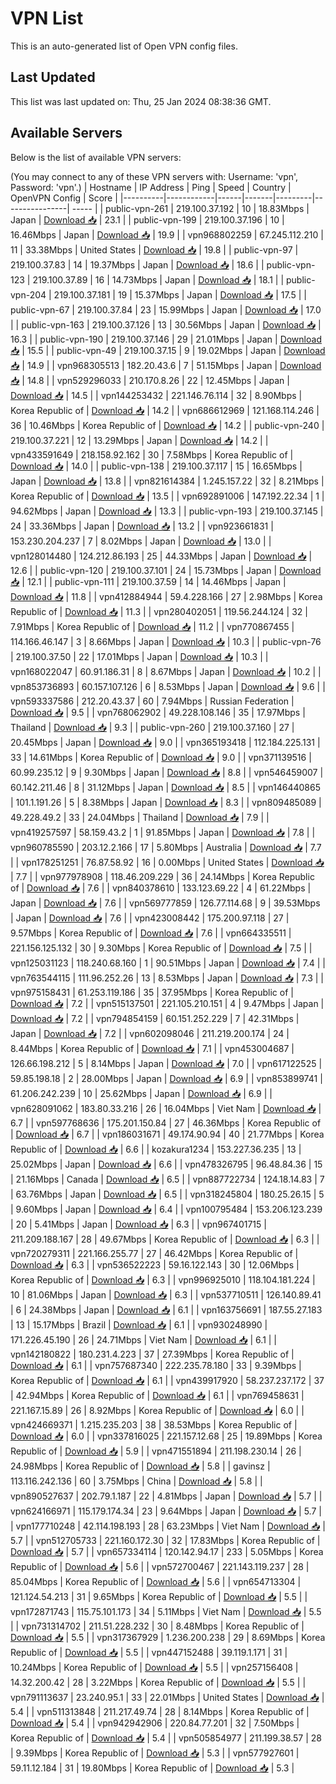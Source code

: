 # VPN List

This is an auto-generated list of Open VPN config files.

## Last Updated

This list was last updated on: Thu, 25 Jan 2024 08:38:36 GMT.

## Available Servers

Below is the list of available VPN servers:

(You may connect to any of these VPN servers with: Username: 'vpn', Password: 'vpn'.)
| Hostname | IP Address | Ping | Speed | Country | OpenVPN Config | Score |
|----------|------------|------|-------|---------|----------------| ----- |
| public-vpn-261 | 219.100.37.192 | 10 | 18.83Mbps | Japan | [Download 📥](./configs/server_0_JP.ovpn) | 23.1 |
| public-vpn-199 | 219.100.37.196 | 10 | 16.46Mbps | Japan | [Download 📥](./configs/server_1_JP.ovpn) | 19.9 |
| vpn968802259 | 67.245.112.210 | 11 | 33.38Mbps | United States | [Download 📥](./configs/server_2_US.ovpn) | 19.8 |
| public-vpn-97 | 219.100.37.83 | 14 | 19.37Mbps | Japan | [Download 📥](./configs/server_3_JP.ovpn) | 18.6 |
| public-vpn-123 | 219.100.37.89 | 16 | 14.73Mbps | Japan | [Download 📥](./configs/server_4_JP.ovpn) | 18.1 |
| public-vpn-204 | 219.100.37.181 | 19 | 15.37Mbps | Japan | [Download 📥](./configs/server_5_JP.ovpn) | 17.5 |
| public-vpn-67 | 219.100.37.84 | 23 | 15.99Mbps | Japan | [Download 📥](./configs/server_6_JP.ovpn) | 17.0 |
| public-vpn-163 | 219.100.37.126 | 13 | 30.56Mbps | Japan | [Download 📥](./configs/server_7_JP.ovpn) | 16.3 |
| public-vpn-190 | 219.100.37.146 | 29 | 21.01Mbps | Japan | [Download 📥](./configs/server_8_JP.ovpn) | 15.5 |
| public-vpn-49 | 219.100.37.15 | 9 | 19.02Mbps | Japan | [Download 📥](./configs/server_9_JP.ovpn) | 14.9 |
| vpn968305513 | 182.20.43.6 | 7 | 51.15Mbps | Japan | [Download 📥](./configs/server_10_JP.ovpn) | 14.8 |
| vpn529296033 | 210.170.8.26 | 22 | 12.45Mbps | Japan | [Download 📥](./configs/server_11_JP.ovpn) | 14.5 |
| vpn144253432 | 221.146.76.114 | 32 | 8.90Mbps | Korea Republic of | [Download 📥](./configs/server_12_KR.ovpn) | 14.2 |
| vpn686612969 | 121.168.114.246 | 36 | 10.46Mbps | Korea Republic of | [Download 📥](./configs/server_13_KR.ovpn) | 14.2 |
| public-vpn-240 | 219.100.37.221 | 12 | 13.29Mbps | Japan | [Download 📥](./configs/server_14_JP.ovpn) | 14.2 |
| vpn433591649 | 218.158.92.162 | 30 | 7.58Mbps | Korea Republic of | [Download 📥](./configs/server_15_KR.ovpn) | 14.0 |
| public-vpn-138 | 219.100.37.117 | 15 | 16.65Mbps | Japan | [Download 📥](./configs/server_16_JP.ovpn) | 13.8 |
| vpn821614384 | 1.245.157.22 | 32 | 8.21Mbps | Korea Republic of | [Download 📥](./configs/server_17_KR.ovpn) | 13.5 |
| vpn692891006 | 147.192.22.34 | 1 | 94.62Mbps | Japan | [Download 📥](./configs/server_18_JP.ovpn) | 13.3 |
| public-vpn-193 | 219.100.37.145 | 24 | 33.36Mbps | Japan | [Download 📥](./configs/server_19_JP.ovpn) | 13.2 |
| vpn923661831 | 153.230.204.237 | 7 | 8.02Mbps | Japan | [Download 📥](./configs/server_20_JP.ovpn) | 13.0 |
| vpn128014480 | 124.212.86.193 | 25 | 44.33Mbps | Japan | [Download 📥](./configs/server_21_JP.ovpn) | 12.6 |
| public-vpn-120 | 219.100.37.101 | 24 | 15.73Mbps | Japan | [Download 📥](./configs/server_22_JP.ovpn) | 12.1 |
| public-vpn-111 | 219.100.37.59 | 14 | 14.46Mbps | Japan | [Download 📥](./configs/server_23_JP.ovpn) | 11.8 |
| vpn412884944 | 59.4.228.166 | 27 | 2.98Mbps | Korea Republic of | [Download 📥](./configs/server_24_KR.ovpn) | 11.3 |
| vpn280402051 | 119.56.244.124 | 32 | 7.91Mbps | Korea Republic of | [Download 📥](./configs/server_25_KR.ovpn) | 11.2 |
| vpn770867455 | 114.166.46.147 | 3 | 8.66Mbps | Japan | [Download 📥](./configs/server_26_JP.ovpn) | 10.3 |
| public-vpn-76 | 219.100.37.50 | 22 | 17.01Mbps | Japan | [Download 📥](./configs/server_27_JP.ovpn) | 10.3 |
| vpn168022047 | 60.91.186.31 | 8 | 8.67Mbps | Japan | [Download 📥](./configs/server_28_JP.ovpn) | 10.2 |
| vpn853736893 | 60.157.107.126 | 6 | 8.53Mbps | Japan | [Download 📥](./configs/server_29_JP.ovpn) | 9.6 |
| vpn593337586 | 212.20.43.37 | 60 | 7.94Mbps | Russian Federation | [Download 📥](./configs/server_30_RU.ovpn) | 9.5 |
| vpn768062902 | 49.228.108.146 | 35 | 17.97Mbps | Thailand | [Download 📥](./configs/server_31_TH.ovpn) | 9.3 |
| public-vpn-260 | 219.100.37.160 | 27 | 20.45Mbps | Japan | [Download 📥](./configs/server_32_JP.ovpn) | 9.0 |
| vpn365193418 | 112.184.225.131 | 33 | 14.61Mbps | Korea Republic of | [Download 📥](./configs/server_33_KR.ovpn) | 9.0 |
| vpn371139516 | 60.99.235.12 | 9 | 9.30Mbps | Japan | [Download 📥](./configs/server_34_JP.ovpn) | 8.8 |
| vpn546459007 | 60.142.211.46 | 8 | 31.12Mbps | Japan | [Download 📥](./configs/server_35_JP.ovpn) | 8.5 |
| vpn146440865 | 101.1.191.26 | 5 | 8.38Mbps | Japan | [Download 📥](./configs/server_36_JP.ovpn) | 8.3 |
| vpn809485089 | 49.228.49.2 | 33 | 24.04Mbps | Thailand | [Download 📥](./configs/server_37_TH.ovpn) | 7.9 |
| vpn419257597 | 58.159.43.2 | 1 | 91.85Mbps | Japan | [Download 📥](./configs/server_38_JP.ovpn) | 7.8 |
| vpn960785590 | 203.12.2.166 | 17 | 5.80Mbps | Australia | [Download 📥](./configs/server_39_AU.ovpn) | 7.7 |
| vpn178251251 | 76.87.58.92 | 16 | 0.00Mbps | United States | [Download 📥](./configs/server_40_US.ovpn) | 7.7 |
| vpn977978908 | 118.46.209.229 | 36 | 24.14Mbps | Korea Republic of | [Download 📥](./configs/server_41_KR.ovpn) | 7.6 |
| vpn840378610 | 133.123.69.22 | 4 | 61.22Mbps | Japan | [Download 📥](./configs/server_42_JP.ovpn) | 7.6 |
| vpn569777859 | 126.77.114.68 | 9 | 39.53Mbps | Japan | [Download 📥](./configs/server_43_JP.ovpn) | 7.6 |
| vpn423008442 | 175.200.97.118 | 27 | 9.57Mbps | Korea Republic of | [Download 📥](./configs/server_44_KR.ovpn) | 7.6 |
| vpn664335511 | 221.156.125.132 | 30 | 9.30Mbps | Korea Republic of | [Download 📥](./configs/server_45_KR.ovpn) | 7.5 |
| vpn125031123 | 118.240.68.160 | 1 | 90.51Mbps | Japan | [Download 📥](./configs/server_46_JP.ovpn) | 7.4 |
| vpn763544115 | 111.96.252.26 | 13 | 8.53Mbps | Japan | [Download 📥](./configs/server_47_JP.ovpn) | 7.3 |
| vpn975158431 | 61.253.119.186 | 35 | 37.95Mbps | Korea Republic of | [Download 📥](./configs/server_48_KR.ovpn) | 7.2 |
| vpn515137501 | 221.105.210.151 | 4 | 9.47Mbps | Japan | [Download 📥](./configs/server_49_JP.ovpn) | 7.2 |
| vpn794854159 | 60.151.252.229 | 7 | 42.31Mbps | Japan | [Download 📥](./configs/server_50_JP.ovpn) | 7.2 |
| vpn602098046 | 211.219.200.174 | 24 | 8.44Mbps | Korea Republic of | [Download 📥](./configs/server_51_KR.ovpn) | 7.1 |
| vpn453004687 | 126.66.198.212 | 5 | 8.14Mbps | Japan | [Download 📥](./configs/server_52_JP.ovpn) | 7.0 |
| vpn617122525 | 59.85.198.18 | 2 | 28.00Mbps | Japan | [Download 📥](./configs/server_53_JP.ovpn) | 6.9 |
| vpn853899741 | 61.206.242.239 | 10 | 25.62Mbps | Japan | [Download 📥](./configs/server_54_JP.ovpn) | 6.9 |
| vpn628091062 | 183.80.33.216 | 26 | 16.04Mbps | Viet Nam | [Download 📥](./configs/server_55_VN.ovpn) | 6.7 |
| vpn597768636 | 175.201.150.84 | 27 | 46.36Mbps | Korea Republic of | [Download 📥](./configs/server_56_KR.ovpn) | 6.7 |
| vpn186031671 | 49.174.90.94 | 40 | 21.77Mbps | Korea Republic of | [Download 📥](./configs/server_57_KR.ovpn) | 6.6 |
| kozakura1234 | 153.227.36.235 | 13 | 25.02Mbps | Japan | [Download 📥](./configs/server_58_JP.ovpn) | 6.6 |
| vpn478326795 | 96.48.84.36 | 15 | 21.16Mbps | Canada | [Download 📥](./configs/server_59_CA.ovpn) | 6.5 |
| vpn887722734 | 124.18.14.83 | 7 | 63.76Mbps | Japan | [Download 📥](./configs/server_60_JP.ovpn) | 6.5 |
| vpn318245804 | 180.25.26.15 | 5 | 9.60Mbps | Japan | [Download 📥](./configs/server_61_JP.ovpn) | 6.4 |
| vpn100795484 | 153.206.123.239 | 20 | 5.41Mbps | Japan | [Download 📥](./configs/server_62_JP.ovpn) | 6.3 |
| vpn967401715 | 211.209.188.167 | 28 | 49.67Mbps | Korea Republic of | [Download 📥](./configs/server_63_KR.ovpn) | 6.3 |
| vpn720279311 | 221.166.255.77 | 27 | 46.42Mbps | Korea Republic of | [Download 📥](./configs/server_64_KR.ovpn) | 6.3 |
| vpn536522223 | 59.16.122.143 | 30 | 12.06Mbps | Korea Republic of | [Download 📥](./configs/server_65_KR.ovpn) | 6.3 |
| vpn996925010 | 118.104.181.224 | 10 | 81.06Mbps | Japan | [Download 📥](./configs/server_66_JP.ovpn) | 6.3 |
| vpn537710511 | 126.140.89.41 | 6 | 24.38Mbps | Japan | [Download 📥](./configs/server_67_JP.ovpn) | 6.1 |
| vpn163756691 | 187.55.27.183 | 13 | 15.17Mbps | Brazil | [Download 📥](./configs/server_68_BR.ovpn) | 6.1 |
| vpn930248990 | 171.226.45.190 | 26 | 24.71Mbps | Viet Nam | [Download 📥](./configs/server_69_VN.ovpn) | 6.1 |
| vpn142180822 | 180.231.4.223 | 37 | 27.39Mbps | Korea Republic of | [Download 📥](./configs/server_70_KR.ovpn) | 6.1 |
| vpn757687340 | 222.235.78.180 | 33 | 9.39Mbps | Korea Republic of | [Download 📥](./configs/server_71_KR.ovpn) | 6.1 |
| vpn439917920 | 58.237.237.172 | 37 | 42.94Mbps | Korea Republic of | [Download 📥](./configs/server_72_KR.ovpn) | 6.1 |
| vpn769458631 | 221.167.15.89 | 26 | 8.92Mbps | Korea Republic of | [Download 📥](./configs/server_73_KR.ovpn) | 6.0 |
| vpn424669371 | 1.215.235.203 | 38 | 38.53Mbps | Korea Republic of | [Download 📥](./configs/server_74_KR.ovpn) | 6.0 |
| vpn337816025 | 221.157.12.68 | 25 | 19.89Mbps | Korea Republic of | [Download 📥](./configs/server_75_KR.ovpn) | 5.9 |
| vpn471551894 | 211.198.230.14 | 26 | 24.98Mbps | Korea Republic of | [Download 📥](./configs/server_76_KR.ovpn) | 5.8 |
| gavinsz | 113.116.242.136 | 60 | 3.75Mbps | China | [Download 📥](./configs/server_77_CN.ovpn) | 5.8 |
| vpn890527637 | 202.79.1.187 | 22 | 4.81Mbps | Japan | [Download 📥](./configs/server_78_JP.ovpn) | 5.7 |
| vpn624166971 | 115.179.174.34 | 23 | 9.64Mbps | Japan | [Download 📥](./configs/server_79_JP.ovpn) | 5.7 |
| vpn177710248 | 42.114.198.193 | 28 | 63.23Mbps | Viet Nam | [Download 📥](./configs/server_80_VN.ovpn) | 5.7 |
| vpn512705733 | 221.160.172.30 | 32 | 17.83Mbps | Korea Republic of | [Download 📥](./configs/server_81_KR.ovpn) | 5.7 |
| vpn657334114 | 120.142.94.17 | 233 | 5.05Mbps | Korea Republic of | [Download 📥](./configs/server_82_KR.ovpn) | 5.6 |
| vpn572700467 | 221.143.119.237 | 28 | 85.04Mbps | Korea Republic of | [Download 📥](./configs/server_83_KR.ovpn) | 5.6 |
| vpn654713304 | 121.124.54.213 | 31 | 9.65Mbps | Korea Republic of | [Download 📥](./configs/server_84_KR.ovpn) | 5.5 |
| vpn172871743 | 115.75.101.173 | 34 | 5.11Mbps | Viet Nam | [Download 📥](./configs/server_85_VN.ovpn) | 5.5 |
| vpn731314702 | 211.51.228.232 | 30 | 8.48Mbps | Korea Republic of | [Download 📥](./configs/server_86_KR.ovpn) | 5.5 |
| vpn317367929 | 1.236.200.238 | 29 | 8.69Mbps | Korea Republic of | [Download 📥](./configs/server_87_KR.ovpn) | 5.5 |
| vpn447152488 | 39.119.1.171 | 31 | 10.24Mbps | Korea Republic of | [Download 📥](./configs/server_88_KR.ovpn) | 5.5 |
| vpn257156408 | 14.32.200.42 | 28 | 3.22Mbps | Korea Republic of | [Download 📥](./configs/server_89_KR.ovpn) | 5.5 |
| vpn791113637 | 23.240.95.1 | 33 | 22.01Mbps | United States | [Download 📥](./configs/server_90_US.ovpn) | 5.4 |
| vpn511313848 | 211.217.49.74 | 28 | 8.14Mbps | Korea Republic of | [Download 📥](./configs/server_91_KR.ovpn) | 5.4 |
| vpn942942906 | 220.84.77.201 | 32 | 7.50Mbps | Korea Republic of | [Download 📥](./configs/server_92_KR.ovpn) | 5.4 |
| vpn505854977 | 211.199.38.57 | 28 | 9.39Mbps | Korea Republic of | [Download 📥](./configs/server_93_KR.ovpn) | 5.3 |
| vpn577927601 | 59.11.12.184 | 31 | 19.80Mbps | Korea Republic of | [Download 📥](./configs/server_94_KR.ovpn) | 5.3 |
